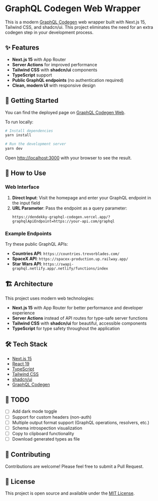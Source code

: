# GraphQL Codegen Web Wrapper

This is a modern [GraphQL Codegen](https://the-guild.dev/graphql/codegen) web wrapper built with Next.js 15, Tailwind CSS, and shadcn/ui. This project eliminates the need for an extra codegen step in your development process.

## ✨ Features

- **Next.js 15** with App Router
- **Server Actions** for improved performance
- **Tailwind CSS** with **shadcn/ui** components
- **TypeScript** support
- **Public GraphQL endpoints** (no authentication required)
- **Clean, modern UI** with responsive design

## 🚀 Getting Started

You can find the deployed page on [GraphQL Codegen Web](https://dendekky-graphql-codegen.vercel.app/).

To run locally:

```bash
# Install dependencies
yarn install

# Run the development server
yarn dev
```

Open [http://localhost:3000](http://localhost:3000) with your browser to see the result.

## 📖 How to Use

### Web Interface

1. **Direct Input**: Visit the homepage and enter your GraphQL endpoint in the input field
2. **URL Parameter**: Pass the endpoint as a query parameter:
   ```
   https://dendekky-graphql-codegen.vercel.app/?graphqlApiEndpoint=https://your-api.com/graphql
   ```

### Example Endpoints

Try these public GraphQL APIs:

- **Countries API**: `https://countries.trevorblades.com/`
- **SpaceX API**: `https://spacex-production.up.railway.app/`
- **Star Wars API**: `https://swapi-graphql.netlify.app/.netlify/functions/index`

## 🏗️ Architecture

This project uses modern web technologies:

- **Next.js 15** with App Router for better performance and developer experience
- **Server Actions** instead of API routes for type-safe server functions
- **Tailwind CSS** with **shadcn/ui** for beautiful, accessible components
- **TypeScript** for type safety throughout the application

## 🛠️ Tech Stack

- [Next.js 15](https://nextjs.org/)
- [React 19](https://react.dev/)
- [TypeScript](https://www.typescriptlang.org/)
- [Tailwind CSS](https://tailwindcss.com/)
- [shadcn/ui](https://ui.shadcn.com/)
- [GraphQL Codegen](https://the-guild.dev/graphql/codegen)

## 📝 TODO

- [ ] Add dark mode toggle
- [ ] Support for custom headers (non-auth)
- [ ] Multiple output format support (GraphQL operations, resolvers, etc.)
- [ ] Schema introspection visualization
- [ ] Copy to clipboard functionality
- [ ] Download generated types as file

## 🤝 Contributing

Contributions are welcome! Please feel free to submit a Pull Request.

## 📄 License

This project is open source and available under the [MIT License](LICENSE).

